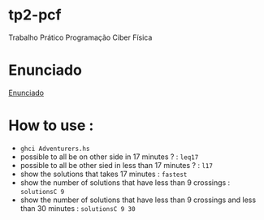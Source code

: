 # tp2-pcf
Trabalho Prático Programação Ciber Física

# Enunciado

[Enunciado](https://haslab.github.io/MFP/PCF/2324/tp2.pdf)

# How to use :
- ``ghci Adventurers.hs``
- possible to all be on other side in 17 minutes ? : ``leq17``
- possible to all be other sied in less than 17 minutes ? : ``l17``
- show the solutions that takes 17 minutes : ``fastest``
- show the number of solutions that have less than 9 crossings : ``solutionsC 9``
- show the number of solutions that have less than 9 crossings and less than 30 minutes : ``solutionsC 9 30``